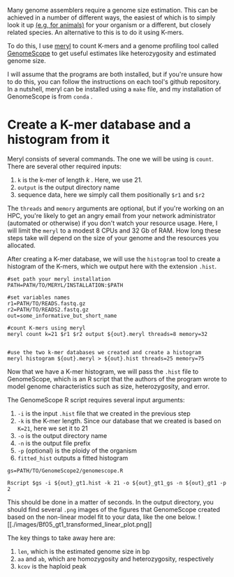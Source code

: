 Many genome assemblers require a genome size estimation. This can be achieved in a number of different ways, the easiest of which is to simply look it up [(e.g, for animals)](https://www.genomesize.com/) for your organism or a different, but closely related species. An alternative to this is to do it using K-mers.

To do this, I use [meryl](https://github.com/marbl/meryl) to count K-mers and a genome profiling tool called [GenomeScope](https://github.com/tbenavi1/genomescope2.0)  to get useful estimates like heterozygosity and estimated genome size. 

I will assume that the programs are both installed, but if you're unsure how to do this, you can follow the instructions on each tool's github repository. In a nutshell, meryl can be installed using a `make` file, and my installation of GenomeScope is from `conda` .

# Create a K-mer database and a histogram from it
Meryl consists of several commands. The one we will be using is `count`. There are several other required inputs:
1. `k` is the k-mer of length *k* . Here, we use 21.
2. `output` is the output directory name
3. sequence data, here we simply call them positionally `$r1` and `$r2`

The `threads` and `memory` arguments are optional, but if you're working on an HPC, you're likely to get an angry email from your network administrator (automated or otherwise) if you don't watch your resource usage. Here, I will limit the `meryl` to a modest 8 CPUs and 32 Gb of RAM. How long these steps take will depend on the size of your genome and the resources you allocated.

After creating a K-mer database, we will use the `histogram` tool to create a histogram of the K-mers, which we output here with the extension `.hist`. 

```
#set path your meryl installation
PATH=PATH/TO/MERYL/INSTALLATION:$PATH

#set variables names
r1=PATH/TO/READS.fastq.gz
r2=PATH/TO/READS2.fastq.gz
out=some_informative_but_short_name

#count K-mers using meryl
meryl count k=21 $r1 $r2 output ${out}.meryl threads=8 memory=32


#use the two k-mer databases we created and create a histogram
meryl histogram ${out}.meryl > ${out}.hist threads=25 memory=75
```

Now that we have a K-mer histogram, we will pass the `.hist` file to GenomeScope, which is an R script that the authors of the program wrote to model genome characteristics such as size, heterozygosity, and error.

The GenomeScope R script requires several input arguments:
1. `-i` is the input `.hist` file that we created in the previous step
2. `-k` is the K-mer length. Since our database that we created is based on `K=21`, here we set it to 21
3. `-o` is the output directory name
4. `-n` is the output file prefix
5. `-p`  (optional)  is the ploidy of the organism
6. `fitted_hist` outputs a fitted histogram

```
gs=PATH/TO/GenomeScope2/genomescope.R

Rscript $gs -i ${out}_gt1.hist -k 21 -o ${out}_gt1_gs -n ${out}_gt1 -p 2
```

This should be done in a matter of seconds. In the output directory, you should find several `.png` images of the figures that GenomeScope created based on the non-linear model fit to your data, like the one below.
![[./images/Bf05_gt1_transformed_linear_plot.png]]

The key things to take away here are:
1. `len`, which is the estimated genome size in bp
2. `aa` and `ab`, which are homozygosity and heterozygosity, respectively
3. `kcov` is the haploid peak
